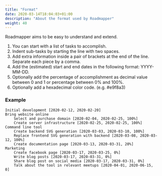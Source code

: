 ```yaml
---
title: "Format"
date: 2020-03-14T18:04:03+01:00
description: "About the format used by Roadmapper"
weight: 40
---
```


Roadmapper aims to be easy to understand and extend.

1. You can start with a list of tasks to accomplish.
1. Indent sub-tasks by starting the line with two spaces.
1. Add extra information inside a pair of brackets at the end of the line. Separate each piece by a comma.
1. Add the (estimated) start and end dates in the following format: YYYY-MM-DD.
1. Optionally add the percentage of accomplishment as decimal value between 0 and 1 or percentage between 0% and 100%.
1. Optionally add a hexadecimal color code. (e.g. #e9f8a3)

### Example

```none
Initial development [2020-02-12, 2020-02-20]
Bring website online
    Select and purchase domain [2020-02-04, 2020-02-25, 100%]
    Create server infrastructure [2020-02-25, 2020-02-25, 100%]
Command line tool
    Create backend SVG generation [2020-03-03, 2020-03-10, 100%]
    Replace frontend SVG generation with backend [2020-03-08, 2020-03-12, 100%]
    Create documentation page [2020-03-13, 2020-03-31, 20%]
Marketing
    Create facebook page [2020-03-17, 2020-03-25, 0%]
    Write blog posts [2020-03-17, 2020-03-31, 0%]
    Share blog post on social media [2020-03-17, 2020-03-31, 0%]
    Talk about the tool in relevant meetups [2020-04-01, 2020-06-15, 0]
```
